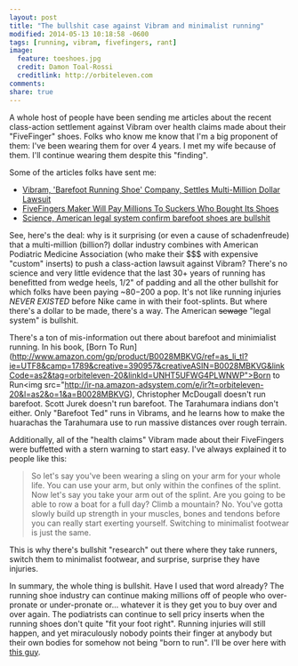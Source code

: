 ```yaml
---
layout: post
title: "The bullshit case against Vibram and minimalist running"
modified: 2014-05-13 10:18:58 -0600
tags: [running, vibram, fivefingers, rant]
image:
  feature: toeshoes.jpg
  credit: Damon Toal-Rossi
  creditlink: http://orbiteleven.com
comments:
share: true
---
```


A whole host of people have been sending me articles about the recent class-action settlement against Vibram over health claims made about their "FiveFinger" shoes. Folks who know me know that I'm a big proponent of them: I've been wearing them for over 4 years. I met my wife because of them. I'll continue wearing them despite this "finding".

Some of the articles folks have sent me:
* [Vibram, 'Barefoot Running Shoe' Company, Settles Multi-Million Dollar Lawsuit](http://www.huffingtonpost.com/2014/05/10/_n_5302213.html)
* [FiveFingers Maker Will Pay Millions To Suckers Who Bought Its Shoes](http://fittish.deadspin.com/vibram-fivefingers-still-stupid-now-culpable-1572955736)
* [Science, American legal system confirm barefoot shoes are bullshit](http://www.vox.com/2014/5/9/5695290/science-american-legal-system-confirm-that-barefoot-shoes-are-bullshit)

See, here's the deal: why is it surprising (or even a cause of schadenfreude) that a multi-million (billion?) dollar industry combines with American Podiatric Medicine Association (who make their $$$ with expensive "custom" inserts) to push a class-action lawsuit against Vibram? There's no science and very little evidence that the last 30+ years of running has benefitted from wedge heels, 1/2" of padding and all the other bullshit for which folks have been paying ~$80-$200 a pop. It's not like running injuries *NEVER EXISTED* before Nike came in with their foot-splints. But where there's a dollar to be made, there's a way. The American ~~sewage~~ "legal system" is bullshit.

There's a ton of mis-information out there about barefoot and minimialist running. In his book, [Born To Run](http://www.amazon.com/gp/product/B0028MBKVG/ref=as_li_tl?ie=UTF8&camp=1789&creative=390957&creativeASIN=B0028MBKVG&linkCode=as2&tag=orbiteleven-20&linkId=UNHT5UFWG4PLWNWP">Born to Run</a><img src="http://ir-na.amazon-adsystem.com/e/ir?t=orbiteleven-20&l=as2&o=1&a=B0028MBKVG), Christopher McDougall doesn't run barefoot. Scott Jurek doesn't run barefoot. The Tarahumara indians don't either. Only "Barefoot Ted" runs in Vibrams, and he learns how to make the huarachas the Tarahumara use to run massive distances over rough terrain.

Additionally, all of the "health claims" Vibram made about their FiveFingers were buffetted with a stern warning to start easy. I've always explained it to people like this:
> So let's say you've been wearing a sling on your arm for your whole life. You can use your arm, but only within the confines of the splint. Now let's say you take your arm out of the splint. Are you going to be able to row a boat for a full day? Climb a mountain? No. You've gotta slowly build up strength in your muscles, bones and tendons before you can really start exerting yourself. Switching to minimalist footwear is just the same.

This is why there's bullshit "research" out there where they take runners, switch them to minimalist footwear, and surprise, surprise they have injuries.

In summary, the whole thing is bullshit. Have I used that word already? The running shoe industry can continue making millions off of people who over-pronate or under-pronate or... whatever it is they get you to buy over and over again. The podiatrists can continue to sell pricy inserts when the running shoes don't quite "fit your foot right". Running injuries will still happen, and yet miraculously nobody points their finger at anybody but their own bodies for somehow not being "born to run". I'll be over here with [this guy](http://www.theatlantic.com/entertainment/archive/2014/05/those_vibram_shoe_refunds/362026/).
